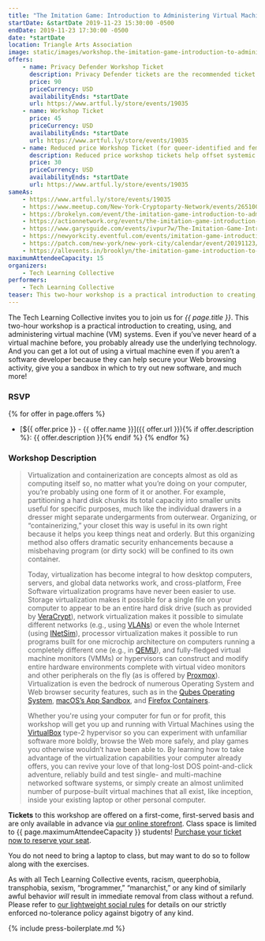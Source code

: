 ```yaml
---
title: "The Imitation Game: Introduction to Administering Virtual Machine Systems"
startDate: &startDate 2019-11-23 15:30:00 -0500
endDate: 2019-11-23 17:30:00 -0500
date: *startDate
location: Triangle Arts Association
image: static/images/workshop.the-imitation-game-introduction-to-administering-virtual-machine-systems.rectangle.png
offers:
    - name: Privacy Defender Workshop Ticket
      description: Privacy Defender tickets are the recommended ticket type for those who can afford to help fund the digital security and online privacy advocacy communities with their financial resources, are attending the workshop with the support of their employers or other backers, or have other resources available to them. Purchasing tickets at this level makes it possible for us to offer reduced price tickets to those in need.
      price: 90
      priceCurrency: USD
      availabilityEnds: *startDate
      url: https://www.artful.ly/store/events/19035
    - name: Workshop Ticket
      price: 45
      priceCurrency: USD
      availabilityEnds: *startDate
      url: https://www.artful.ly/store/events/19035
    - name: Reduced price Workshop Ticket (for queer-identified and femme people)
      description: Reduced price workshop tickets help offset systemic biases prevalent in society and in the technology sector especially.
      price: 30
      priceCurrency: USD
      availabilityEnds: *startDate
      url: https://www.artful.ly/store/events/19035
sameAs:
    - https://www.artful.ly/store/events/19035
    - https://www.meetup.com/New-York-Cryptoparty-Network/events/265100104/
    - https://brokelyn.com/event/the-imitation-game-introduction-to-administering-virtual-machine-systems/
    - https://actionnetwork.org/events/the-imitation-game-introduction-to-administering-virtual-machine-systems
    - https://www.garysguide.com/events/ivpur7w/The-Imitation-Game-Intro-to-Administering-Virtual-Machine-Systems
    - https://newyorkcity.eventful.com/events/imitation-game-introduction-administering-virtual-/E0-001-131216652-0
    - https://patch.com/new-york/new-york-city/calendar/event/20191123/660872/the-imitation-game-introduction-to-administering-virtual-machine
    - https://allevents.in/brooklyn/the-imitation-game-introduction-to-administering-virtual-machine-systems/80003225363232
maximumAttendeeCapacity: 15
organizers:
    - Tech Learning Collective
performers:
    - Tech Learning Collective
teaser: This two-hour workshop is a practical introduction to creating, using, and administering virtual machine (VM) systems. Even if you&rsquo;ve never heard of a virtual machine before, you probably already use the underlying technology. And you can get a lot out of using a virtual machine even if you aren&rsquo;t a software developer because they can help secure your Web browsing activity, give you a sandbox in which to try out new software, and much more!
---
```


The Tech Learning Collective invites you to join us for *{{ page.title }}*. This two-hour workshop is a practical introduction to creating, using, and administering virtual machine (VM) systems. Even if you&rsquo;ve never heard of a virtual machine before, you probably already use the underlying technology. And you can get a lot out of using a virtual machine even if you aren&rsquo;t a software developer because they can help secure your Web browsing activity, give you a sandbox in which to try out new software, and much more!

### RSVP

{% for offer in page.offers %}
* [${{ offer.price }} - {{ offer.name }}]({{ offer.url }}){% if offer.description %}: {{ offer.description }}{% endif %}
{% endfor %}

### Workshop Description

> Virtualization and containerization are concepts almost as old as computing itself so, no matter what you&rsquo;re doing on your computer, you&rsquo;re probably using one form of it or another. For example, partitioning a hard disk chunks its total capacity into smaller units useful for specific purposes, much like the individual drawers in a dresser might separate undergarments from outerwear. Organizing, or &ldquo;containerizing,&rdquo; your closet this way is useful in its own right because it helps you keep things neat and orderly. But this organizing method also offers dramatic security enhancements because a misbehaving program (or dirty sock) will be confined to its own container.
>
> Today, virtualization has become integral to how desktop computers, servers, and global data networks work, and cross-platform, Free Software virtualization programs have never been easier to use. Storage virtualization makes it possible for a single file on your computer to appear to be an entire hard disk drive (such as provided by [VeraCrypt](https://www.veracrypt.fr/)), network virtualization makes it possible to simulate different networks (e.g., using [VLANs](https://en.wikipedia.org/wiki/Virtual_LAN)) or even the whole Internet (using [INetSim](https://www.inetsim.org/)), processor virtualization makes it possible to run programs built for one microchip architecture on computers running a completely different one (e.g., in [QEMU](https://www.qemu.org/)), and fully-fledged virtual machine monitors (VMMs) or hypervisors can construct and modify entire hardware environments complete with virtual video monitors and other peripherals on the fly (as is offered by [Proxmox](https://www.proxmox.com/)). Virtualization is even the bedrock of numerous Operating System and Web browser security features, such as in the [Qubes Operating System](https://www.qubes-os.org/), [macOS&rsquo;s App Sandbox](https://developer.apple.com/library/archive/documentation/Security/Conceptual/AppSandboxDesignGuide/AboutAppSandbox/AboutAppSandbox.html), and [Firefox Containers](https://support.mozilla.org/kb/containers).
>
> Whether you're using your computer for fun or for profit, this workshop will get you up and running with Virtual Machines using the [VirtualBox](https://virtualbox.org/) type-2 hypervisor so you can experiment with unfamiliar software more boldly, browse the Web more safely, and play games you otherwise wouldn&rsquo;t have been able to. By learning how to take advantage of the virtualization capabilities your computer already offers, you can revive your love of that long-lost DOS point-and-click adventure, reliably build and test single- and multi-machine networked software systems, or simply create an almost unlimited number of purpose-built virtual machines that all exist, like inception, inside your existing laptop or other personal computer.

**Tickets** to this workshop are offered on a first-come, first-served basis and are only available in advance via [our online storefront](https://www.artful.ly/store/events/19035). Class space is limited to {{ page.maximumAttendeeCapacity }} students! [Purchase your ticket now to reserve your seat](https://www.artful.ly/store/events/19035).

You do not need to bring a laptop to class, but may want to do so to follow along with the exercises.

As with all Tech Learning Collective events, racism, queerphobia, transphobia, sexism, &ldquo;brogrammer,&rdquo; &ldquo;manarchist,&rdquo; or any kind of similarly awful behavior *will* result in immediate removal from class without a refund. Please refer to [our lightweight social rules](https://github.com/AnarchoTechNYC/meta/wiki/Social-rules) for details on our strictly enforced no-tolerance policy against bigotry of any kind.

{% include press-boilerplate.md %}
